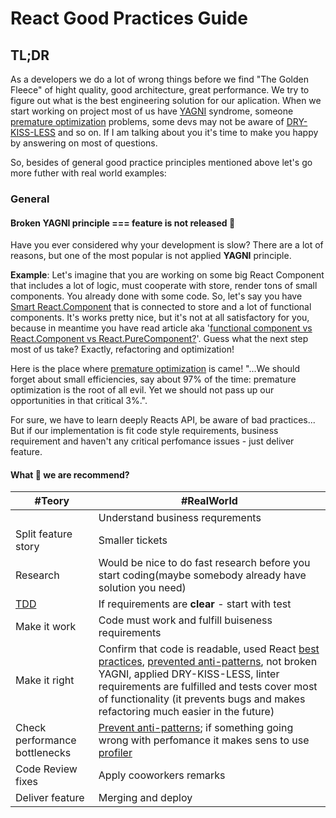 # React Good Practices Guide
## TL;DR
As a developers we do a lot of wrong things before we find "The Golden Fleece" of hight quality, good architecture, great performance. We try to figure out what is the best engineering solution for our aplication. When we start working on project most of us have [YAGNI][yagni] syndrome, someone [premature optimization][premature] problems, some devs may not be aware of [DRY-KISS-LESS][dry-kiss-less] and so on. If I am talking about you it's time to make you happy by answering on most of questions.

So, besides of general good practice principles mentioned above let's go more futher with real world examples:  

### General
#### Broken YAGNI principle === feature is not released :imp:
Have you ever considered why your development is slow? There are a lot of reasons, but one of the most popular is not applied **YAGNI** principle. 

**Example**: Let's imagine that you are working on some big React Component that includes a lot of logic, must cooperate with store, render tons of small components. You already done with some code. So, let's say you have  [Smart React.Component][smart] that is connected to store and a lot of functional components. It's works pretty nice, but it's not at all satisfactory for you, because in meantime you have read article aka '[functional component vs React.Component vs React.PureComponent?][fc-vs-cp]'. Guess what the next step most of us take? Exactly, refactoring and optimization!

Here is the place where [premature optimization][premature] is came!
"...We should forget about small efficiencies, say about 97% of the time: premature optimization is the root of all evil. Yet we should not pass up our opportunities in that critical 3%.". 

For sure, we have to learn deeply Reacts API, be aware of bad practices... But if our implementation is fit code style requirements, business requirement and haven't any critical perfomance issues - just deliver feature.

#### What :pill: we are recommend?
| #Teory  | #RealWorld  |
| ------------- | ------------- |
| | Understand business requrements |
| Split feature story | Smaller tickets |
| Research | Would be nice to do fast research before you start coding(maybe somebody already have solution you need) |
| [TDD][tdd] | If requirements are **clear** - start with test |
| Make it work | Code must work and fulfill buiseness requirements |
| Make it right | Сonfirm that code is readable, used React [best practices][best], [prevented anti-patterns][anti], not broken YAGNI, applied DRY-KISS-LESS, linter requirements are fulfilled and tests cover most of functionality (it prevents bugs and makes refactoring much easier in the future) |
| Check performance bottlenecks | [Prevent anti-patterns][anti]; if something going wrong with perfomance it makes sens to use [profiler][profiler]|
| Code Review fixes | Apply cooworkers remarks |
| Deliver feature | Merging and deploy |

[yagni]: https://en.wikipedia.org/wiki/You_aren%27t_gonna_need_it
[premature]: http://wiki.c2.com/?PrematureOptimization
[dry-kiss-less]: https://thefullstack.xyz/dry-yagni-kiss-tdd-soc-bdfu
[smart]: https://medium.com/@thejasonfile/dumb-components-and-smart-components-e7b33a698d43
[fc-vs-cp]: https://stackoverflow.com/a/40704083/5513804
[tdd]: https://pl.wikipedia.org/wiki/Test-driven_development
[best]: https://github.com/markerikson/react-redux-links/blob/master/react-architecture.md
[anti]: https://codeburst.io/how-to-not-react-common-anti-patterns-and-gotchas-in-react-40141fe0dcd
[profiler]: https://reactjs.org/docs/optimizing-performance.html

